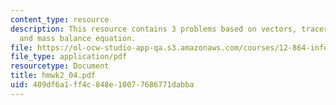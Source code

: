 ```yaml
---
content_type: resource
description: This resource contains 3 problems based on vectors, tracer balance model,
  and mass balance equation.
file: https://ol-ocw-studio-app-qa.s3.amazonaws.com/courses/12-864-inference-from-data-and-models-spring-2005/409df6a1ff4c848e10077686771dabba_hmwk2_04.pdf
file_type: application/pdf
resourcetype: Document
title: hmwk2_04.pdf
uid: 409df6a1-ff4c-848e-1007-7686771dabba
---
```

